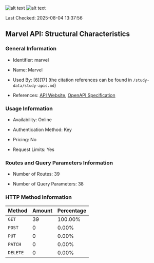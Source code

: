 ![alt text](https://img.shields.io/badge/OpenAPI_Specification-Valid-brightgreen.svg) ![alt text](https://img.shields.io/badge/Server_URL-Invalid-red.svg) 

Last Checked: 2025-08-04 13:37:56

## Marvel API: Structural Characteristics

### General Information

- Identifier: marvel

- Name: Marvel

- Used By: [6][17] (the citation references can be found in `/study-data/study-apis.md`)

- References: [API Website](https://developer.marvel.com), [OpenAPI Specification](https://gateway.marvel.com/docs/public)

### Usage Information

- Availability: Online

- Authentication Method: Key

- Pricing: No

- Request Limits: Yes

### Routes and Query Parameters Information

- Number of Routes: 39

- Number of Query Parameters: 38

### HTTP Method Information

| Method | Amount | Percentage |
|--------|--------|------------|
| `GET` | 39 | 100.00% |
| `POST` | 0 | 0.00% |
| `PUT` | 0 | 0.00% |
| `PATCH` | 0 | 0.00% |
| `DELETE` | 0 | 0.00% |
